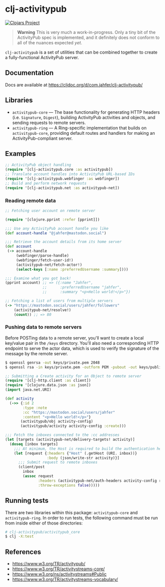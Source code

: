 # clj-activitypub

[![Clojars Project](https://img.shields.io/clojars/v/com.jahfer/clj-activitypub.svg?include_prereleases)](https://clojars.org/com.jahfer/clj-activitypub)

> **Warning**
> This is very much a work-in-progress. Only a tiny bit of the ActivityPub spec is implemented, and it definitely does not conform to all of the nuances expected _yet_.

`clj-activitypub` is a set of utilities that can be combined together to create a fully-functional ActivityPub server.

## Documentation
Docs are available at https://cljdoc.org/d/com.jahfer/clj-activitypub/

## Libraries
- `activitypub-core` — The base functionality for generating HTTP headers (i.e. `Signature`, `Digest`), building ActivityPub activities and objects, and sending requests to remote servers.
- `activitypub-ring` — A Ring-specific implementation that builds on `activitypub-core`, providing default routes and handlers for making an ActivityPub-compliant server.

## Examples

```clj
;; ActivityPub object handling
(require '[clj-activitypub.core :as activitypub])
;; Translate account handles into ActivityPub URL-based IDs
(require '[clj-activitypub.webfinger :as webfinger])
;; Build and perform network requests
(require '[clj-activitypub.net :as activitypub-net])
```

### Reading remote data

```clj
;; Fetching user account on remote server

(require '[clojure.pprint :refer [pprint]])

;;; Use any ActivityPub account handle you like
(def account-handle "@jahfer@mastodon.social")

;;; Retrieve the account details from its home server
(def account
 (-> account-handle
     (webfinger/parse-handle)
     (webfinger/fetch-user-id!)
     (activitypub-net/fetch-actor!)
     (select-keys [:name :preferredUsername :summary])))

;;; Examine what you got back!
(pprint account) ;; => ({:name "Jahfer",
                 ;;      :preferredUsername "jahfer",
                 ;;      :summary "<p>Hello world!</p>"})
```

```clj
;; Fetching a list of users from multiple servers
(-> "https://mastodon.social/users/jahfer/followers"
    (activitypub-net/resolve!)
    (count)) ;; => 80
```

### Pushing data to remote servers

Before POSTing data to a remote server, you'll want to create a local key/value pair in the `/keys` directory. You'll also need a corresponding HTTP endpoint to serve the actor data, which is used to verify the signature of the message by the remote server.

```bash
$ openssl genrsa -out keys/private.pem 2048
$ openssl rsa -in keys/private.pem -outform PEM -pubout -out keys/public.pem
```

```clj
;; Submitting a Create activity for an Object to remote server
(require '[clj-http.client :as client])
(require '[clojure.data.json :as json])
(import java.net.URI)

(def activity
  (->> {:id 2
        :type :note
        :cc "https://mastodon.social/users/jahfer"
        :content "<p>Hello world!</p>"}
       (activitypub/obj activity-config)
       (activitypub/activity activity-config :create)))

;;; Fetch the inboxes connected to the :cc addresses
(let [targets (activitypub-net/delivery-targets! activity)]
  (doseq [inbox targets]
    ;;; At minimum, the Host is required to build the authentication headers
    (let [request {:headers {"Host" (.getHost (URI. inbox))}
                   :body (json/write-str activity)}]
      ;;; Submit request to remote inboxes
      (client/post
        inbox
        (assoc request
               :headers (activitypub-net/auth-headers activity-config request)
               :throw-exceptions false)))))
```

## Running tests

There are two libraries within this package: `activitypub-core` and `activitypub-ring`. In order to run tests, the following command must be run from inside either of those directories:

```bash
# clj-activitypub/activitypub_core
$ clj -X:test
```

## References
- https://www.w3.org/TR/activitypub/
- https://www.w3.org/TR/activitystreams-core/
- https://www.w3.org/ns/activitystreams#Public
- https://www.w3.org/TR/activitystreams-vocabulary/
